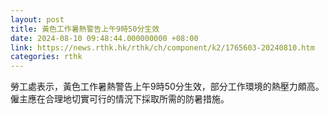 ```yaml
---
layout: post
title: 黃色工作暑熱警告上午9時50分生效
date: 2024-08-10 09:48:44.000000000 +08:00
link: https://news.rthk.hk/rthk/ch/component/k2/1765603-20240810.htm
categories: rthk
---
```


勞工處表示，黃色工作暑熱警告上午9時50分生效，部分工作環境的熱壓力頗高。僱主應在合理地切實可行的情況下採取所需的防暑措施。
